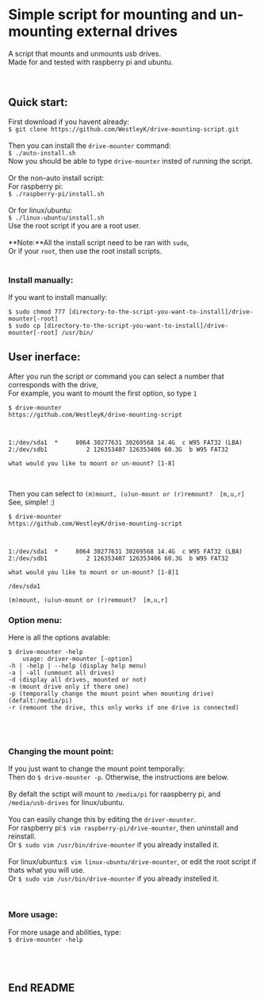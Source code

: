 
# Simple script for mounting and un-mounting external drives

A script that mounts and unmounts usb drives. <br>
Made for and tested with raspberry pi and ubuntu. <br>

<br>

## Quick start:

First download if you havent already: <br>
`$ git clone https://github.com/WestleyK/drive-mounting-script.git` <br>
<br>
Then you can install the `drive-mounter` command: <br>
`$ ./auto-install.sh` <br>
Now you should be able to type `drive-mounter` insted of running the script. <br>
<br>
Or the non-auto install script: <br>
For raspberry pi: <br>
`$ ./raspberry-pi/install.sh` <br>
<br>
Or for linux/ubuntu: <br>
`$ ./linux-ubuntu/install.sh` <br>
Use the root script if you are a root user. <br>
<br>
**Note:**All the install script need to be ran with `sudo`, <br>
Or if your `root`, then use the root install scripts. <br>
<br>

### Install manually:

If you want to install manually: <br>

```
$ sudo chmod 777 [directory-to-the-script-you-want-to-install]/drive-mounter[-root]
$ sudo cp [directory-to-the-script-you-want-to-install]/drive-mounter[-root] /usr/bin/
```

## User inerface:

After you run the script or command you can select a number that corresponds with the drive, <br>
For example, you want to mount the first option, so type `1` <br>
  
```
$ drive-mounter
https://github.com/WestleyK/drive-mounting-script



1:/dev/sda1  *     8064 30277631 30269568 14.4G  c W95 FAT32 (LBA)
2:/dev/sdb1           2 126353407 126353406 60.3G  b W95 FAT32

what would you like to mount or un-mount? [1-8]
```
<br>

Then you can select to `(m)mount, (u)un-mount or (r)remount?  [m,u,r]` <br>
See, simple! :)  

```
$ drive-mounter
https://github.com/WestleyK/drive-mounting-script



1:/dev/sda1  *     8064 30277631 30269568 14.4G  c W95 FAT32 (LBA)
2:/dev/sdb1           2 126353407 126353406 60.3G  b W95 FAT32

what would you like to mount or un-mount? [1-8]1

/dev/sda1

(m)mount, (u)un-mount or (r)remount?  [m,u,r]
```

### Option menu:

Here is all the options avalable:

```
$ drive-mounter -help
	usage: driver-mounter [-option]
-h | -help | --help (display help menu)
-a | -all (unmount all drives)
-d (display all drives, mounted or not)
-m (mount drive only if there one)
-p (temporally change the mount point when mounting drive) (defalt:/media/pi)
-r (remount the drive, this only works if one drive is connected)
```	

<br>
<br>

### Changing the mount point:

If you just want to change the mount point temporally: <br>
Then do `$ drive-mounter -p`. Otherwise, the instructions are below. <br>
<br>
By defalt the sctipt will mount to `/media/pi` for raaspberry pi, and `/media/usb-drives` for linux/ubuntu. <br>	
You can easily change this by editing the `driver-mounter`. <br>
For raspberry pi:`$ vim raspberry-pi/drive-mounter`, then uninstall and reinstall. <br>
Or `$ sudo vim /usr/bin/drive-mounter` if you already installed it. <br>
<br>
For linux/ubuntu:`$ vim linux-ubuntu/drive-mounter`, or edit the root script if thats what you will use. <br>
Or `$ sudo vim /usr/bin/drive-mounter` if you already instelled it. <br>

<br>


### More usage:

For more usage and abilities, type: <br>
`$ drive-mounter -help` <br>

<br>
<br>



## End README

<br>


